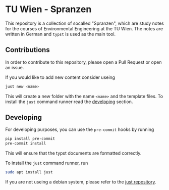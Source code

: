 # TU Wien - Spranzen

This repository is a collection of socalled "Spranzen", which are study notes
for the courses of Environmental Engineering at the TU Wien. 
The notes are written in German and `typst` is used as the main tool.

## Contributions
In order to contribute to this repository, please open a Pull Request 
or open an issue.

If you would like to add new content consider useing
```bash
just new <name>
```
This will create a new folder with the name `<name>` and the template files.
To install the `just` command runner read the [developing](#developing) section.

## Developing
For developing purposes, you can use the `pre-commit` hooks by running
```bash
pip install pre-commit
pre-commit install
```
This will ensure that the typst documents are formatted correctly.

To install the `just` command runner, run
```bash
sudo apt install just
```
If you are not useing a debian system, please refer to the [just repository](https://github.com/casey/just).